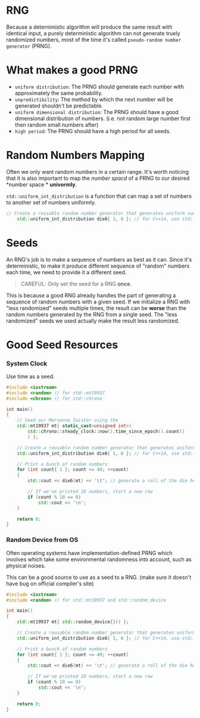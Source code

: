 # RNG
Because a deternimistic algorithm will produce the same result with identical input, a purely deterministic algorithm can not generate truely randomized numbers, most of the time it's called `pseudo-random number generator` (PRNG).

# What makes a good PRNG
 -   `uniform distribution`: The PRNG should generate each number with approximately the same probability.
 - `unpredictibility`: The method by which the next number will be generated shouldn't be predictable.
 - `uniform dimensional distribution`: The PRNG should have a good dimensional distribution of numbers. (i.e. not random large number first then random small numbers after)
 - `high period`: The PRNG should have a high period for all seeds.
 
 # Random Numbers Mapping
 Often we only want random numbers in a certain range. It's worth noticing that it is also important to map the *number spacd* of a PRNG to our desired *number space * **univormly**.
 
`std::uniform_int_distribution` is a function that can map a set of numbers to another set of numbers uniformly.
```cpp
// Create a reusable random number generator that generates uniform numbers between 1 and 6
	std::uniform_int_distribution die6{ 1, 6 }; // for C++14, use std::uniform_int_distribution<> die6{ 1, 6 };
```
# Seeds
An RNG's job is to make a sequence of numbers as best as it can. 
Since it's deterministic, to make it produce different sequence of "random" numbers each time, we need to provide it a different seed.

>CAREFUL:
>Only set the seed for a RNG **once**.

This is because a good RNG already handles the part of generating a sequence of random numbers with a given seed.
If we initialize a RNG with "less randomized" seeds multiple times, the result can be **worse** than the random numbers generated by the RNG from a single seed.
The "less randomized" seeds we used actually make the result less randomized.

# Good Seed Resources
### System Clock
Use time as a seed.

```cpp
#include <iostream>
#include <random> // for std::mt19937
#include <chrono> // for std::chrono

int main()
{
	// Seed our Mersenne Twister using the
	std::mt19937 mt{ static_cast<unsigned int>(
		std::chrono::steady_clock::now().time_since_epoch().count()
		) };

	// Create a reusable random number generator that generates uniform numbers between 1 and 6
	std::uniform_int_distribution die6{ 1, 6 }; // for C++14, use std::uniform_int_distribution<> die6{ 1, 6 };

	// Print a bunch of random numbers
	for (int count{ 1 }; count <= 40; ++count)
	{
		std::cout << die6(mt) << '\t'; // generate a roll of the die here

		// If we've printed 10 numbers, start a new row
		if (count % 10 == 0)
			std::cout << '\n';
	}

	return 0;
}
```
### Random Device from OS
Often operating systems have implementation-defined PRNG which involves which take some environmental randomness into account, such as physical noises.

This can be a good source to use as a seed to a RNG. (make sure it doesn't have bug on official compiler's site)


```cpp
#include <iostream>
#include <random> // for std::mt19937 and std::random_device

int main()
{
	std::mt19937 mt{ std::random_device{}() };

	// Create a reusable random number generator that generates uniform numbers between 1 and 6
	std::uniform_int_distribution die6{ 1, 6 }; // for C++14, use std::uniform_int_distribution<> die6{ 1, 6 };

	// Print a bunch of random numbers
	for (int count{ 1 }; count <= 40; ++count)
	{
		std::cout << die6(mt) << '\t'; // generate a roll of the die here

		// If we've printed 10 numbers, start a new row
		if (count % 10 == 0)
			std::cout << '\n';
	}

	return 0;
}
```
